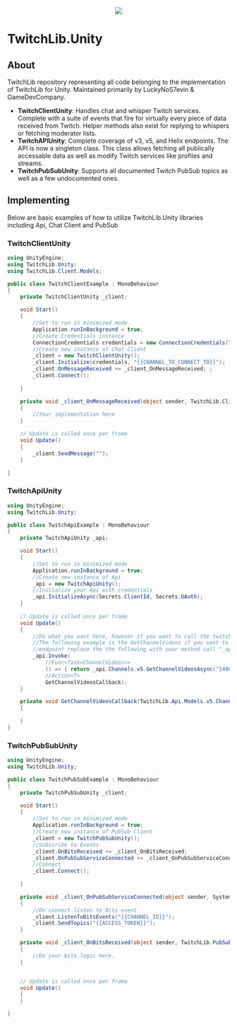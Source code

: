 <p align="center"> 
<img src="http://swiftyspiffy.com/img/twitchlib.png" style="max-height: 300px;">
</p>

# TwitchLib.Unity

## About 
TwitchLib repository representing all code belonging to the implementation of TwitchLib for Unity. Maintained primarily by LuckyNoS7evin & GameDevCompany.

* **TwitchClientUnity**: Handles chat and whisper Twitch services. Complete with a suite of events that fire for virtually every piece of data received from Twitch. Helper methods also exist for replying to whispers or fetching moderator lists.
* **TwitchAPIUnity**: Complete coverage of v3, v5, and Helix endpoints. The API is now a singleton class. This class allows fetching all publically accessable data as well as modify Twitch services like profiles and streams.
* **TwitchPubSubUnity**: Supports all documented Twitch PubSub topics as well as a few undocumented ones.

## Implementing
Below are basic examples of how to utilize TwitchLib.Unity libraries including Api, Chat Client and PubSub

### TwitchClientUnity
```csharp
using UnityEngine;
using TwitchLib.Unity;
using TwitchLib.Client.Models;

public class TwitchClientExample : MonoBehaviour
{
    private TwitchClientUnity _client;

    void Start()
    {
        //Set to run in minimized mode
        Application.runInBackground = true;
        //Create Credentials instance
        ConnectionCredentials credentials = new ConnectionCredentials("{{USER_TO_CONNECT_AS}}", "{{ACCESS_TOKEN}}");
        //Create new instance of Chat Client
        _client = new TwitchClientUnity();
        _client.Initialize(credentials, "{{CHANNEL_TO_CONNECT_TO}}");
        _client.OnMessageReceived += _client_OnMessageReceived; ;
        _client.Connect();
       
    }

    private void _client_OnMessageReceived(object sender, TwitchLib.Client.Events.OnMessageReceivedArgs e)
    {
        //Your implementation here
    }

    // Update is called once per frame
    void Update()
    {
        _client.SendMessage("");   
    }

}
```

### TwitchApiUnity
```csharp
using UnityEngine;
using TwitchLib.Unity;

public class TwitchApiExample : MonoBehaviour
{
    private TwitchApiUnity _api;

    void Start()
    {
        //Set to run in minimized mode
        Application.runInBackground = true;
        //Create new instance of Api
        _api = new TwitchApiUnity();
        //Initialize your Api with credentials
        _api.InitializeAsync(Secrets.ClientId, Secrets.OAuth);
    }
    
    // Update is called once per frame
    void Update()
    {
        //Do what you want here, however if you want to call the twitch API this can be done as follows. 
        //The following example is the GetChannelVideos if you want to call any TwitchLib.Api
        //endpoint replace the the following with your method call "_api.Channels.v5.GetChannelVideosAsync("{{CHANNEL_ID}}");"
        _api.Invoke(
            //Func<Task<ChannelVideos>>
            () => { return _api.Channels.v5.GetChannelVideosAsync("14900522"); },
            //Action<T>
            GetChannelVideosCallback);
    }

    private void GetChannelVideosCallback(TwitchLib.Api.Models.v5.Channels.ChannelVideos e)
    {

    }
}


```

### TwitchPubSubUnity
```csharp
using UnityEngine;
using TwitchLib.Unity;

public class TwitchPubSubExample : MonoBehaviour
{
    private TwitchPubSubUnity _client;

    void Start()
    {
        //Set to run in minimized mode
        Application.runInBackground = true;
        //Create new instance of PubSub Client
        _client = new TwitchPubSubUnity();
        //Subscribe to Events
        _client.OnBitsReceived += _client_OnBitsReceived;
        _client.OnPubSubServiceConnected += _client_OnPubSubServiceConnected;
        //Connect
        _client.Connect();
       
    }

    private void _client_OnPubSubServiceConnected(object sender, System.EventArgs e)
    {
        //On connect listen to Bits event
        _client.ListenToBitsEvents("{{CHANNEL_ID}}");
        _client.SendTopics("{{ACCESS_TOKEN}}");
    }

    private void _client_OnBitsReceived(object sender, TwitchLib.PubSub.Events.OnBitsReceivedArgs e)
    {
        //Do your bits logic here.
    }


    // Update is called once per frame
    void Update()
    {
    }

}

```

